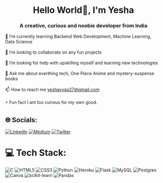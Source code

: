<h1 align="center">Hello World👋, I'm Yesha</h1>
<h3 align="center">A creative, curious and noobie developer from India</h3>


🌱 I’m currently learning Backend Web Development, Machine Learning, Data Science<br><br>👯 I’m looking to collaborate on any fun projects<br><br>🤝 I’m looking for help with upskilling myself and learning new technologies<br><br>💬 Ask me about everthing tech, One Piece Anime and mystery-suspense books<br><br>📫 How to reach me yeshavyas27@gmail.com<br><br>⚡ Fun fact I am too curious for my own good.


## 🌐 Socials:
[![LinkedIn](https://img.shields.io/badge/LinkedIn-%230077B5.svg?logo=linkedin&logoColor=white)](https://linkedin.com/in/yesha-vyas-099947223) [![Medium](https://img.shields.io/badge/Medium-12100E?logo=medium&logoColor=white)](https://medium.com/@vyasyesha2710) [![Twitter](https://img.shields.io/badge/Twitter-%231DA1F2.svg?logo=Twitter&logoColor=white)](https://twitter.com/yeshaha27) 

# 💻 Tech Stack:
![C](https://img.shields.io/badge/c-%2300599C.svg?style=for-the-badge&logo=c&logoColor=white) ![HTML5](https://img.shields.io/badge/html5-%23E34F26.svg?style=for-the-badge&logo=html5&logoColor=white) ![CSS3](https://img.shields.io/badge/css3-%231572B6.svg?style=for-the-badge&logo=css3&logoColor=white) ![Python](https://img.shields.io/badge/python-3670A0?style=for-the-badge&logo=python&logoColor=ffdd54) ![Heroku](https://img.shields.io/badge/heroku-%23430098.svg?style=for-the-badge&logo=heroku&logoColor=white) ![Flask](https://img.shields.io/badge/flask-%23000.svg?style=for-the-badge&logo=flask&logoColor=white) ![MySQL](https://img.shields.io/badge/mysql-%2300f.svg?style=for-the-badge&logo=mysql&logoColor=white) ![Postgres](https://img.shields.io/badge/postgres-%23316192.svg?style=for-the-badge&logo=postgresql&logoColor=white) ![Canva](https://img.shields.io/badge/Canva-%2300C4CC.svg?style=for-the-badge&logo=Canva&logoColor=white) ![scikit-learn](https://img.shields.io/badge/scikit--learn-%23F7931E.svg?style=for-the-badge&logo=scikit-learn&logoColor=white) ![Pandas](https://img.shields.io/badge/pandas-%23150458.svg?style=for-the-badge&logo=pandas&logoColor=white)


<!-- Proudly created with GPRM ( https://gprm.itsvg.in ) -->
